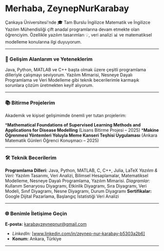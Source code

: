 # Merhaba, ZeynepNurKarabay
Çankaya Üniversitesi'nde 🎓 Tam Burslu İngilizce Matematik ve İngilizce Yazılım Mühendisliği çift anadal programlarına devam etmekte olan öğrenciyim. Özellikle yazılım tasarımları 💡, veri analizi 📊 ve matematiksel modelleme konularına ilgi duyuyorum.

---

### 🚀 Gelişim Alanlarım ve Yeteneklerim

Java, Python, MATLAB ve C++ başta olmak üzere çeşitli programlama dilleriyle çalışmayı seviyorum. Yazılım Mimarisi, Nesneye Dayalı Programlama ve Veri Modelleme gibi teknik becerilerimle karmaşık sorunlara çözüm üretmekten keyif alıyorum.

---

### 📚 Bitirme Projelerim

Akademik ve kişisel gelişimimde önemli yer tutan projelerim:

***Mathematical Foundations of Supervised Learning Methods and Applications for Disease Modelling** (Lisans Bitirme Projesi – 2025)
***Makine Öğrenmesi Yöntemleri Yoluyla Meme Kanseri Teşhisi Uygulaması**  (Ankara Matematik Günleri Öğrenci Konuşmacı – 2025)


---

### 🛠️ Teknik Becerilerim

**Programlama Dilleri:** Java, Python, MATLAB, C, C++, Julia, LaTeX 
*Yazılım & Veri:* Yazılım Tasarımı, Veri Analizi, Bilimsel Hesaplamalar, Matematiksel Modelleme, Nesneye Dayalı Programlama, Yazılım Mimarisi.
*Diagramlar:* Kullanım Senaryosu Diyagramı, Etkinlik Diyagramı, Sıra Diyagramı, Veri Modeli, Sınıf Diyagramı, Nesne Diyagramı, Durum Diyagramı
**Sertifikalar:** Google Dijital Pazarlama, Başlangıç İstatistiği Veri Analizi 

---

### 🌐 Benimle İletişime Geçin

**E-posta:** karabayzeynepnur@gmail.com 
* *LinkedIn:* [www.linkedin.com/in/zeynep-nur-karabay-b5303a2b6] 
* **Konum:** Ankara, Türkiye 

---
